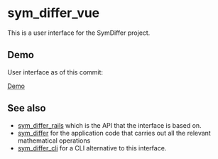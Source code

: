 # sym_differ_vue

This is a user interface for the SymDiffer project.

## Demo
User interface as of this commit:

[Demo](https://github.com/enrique-guillen/sym_differ_vue/assets/31013835/583780e6-d88c-48f5-a82f-b9a3930f6f10)

## See also
- [sym_differ_rails](https://github.com/enrique-guillen/sym_differ_rails) which is the API that the interface is based on.
- [sym_differ](https://github.com/enrique-guillen/sym_differ) for the application code that carries out all the relevant mathematical operations
- [sym_differ_cli](https://github.com/enrique-guillen/sym_differ_cli/) for a CLI alternative to this interface.
